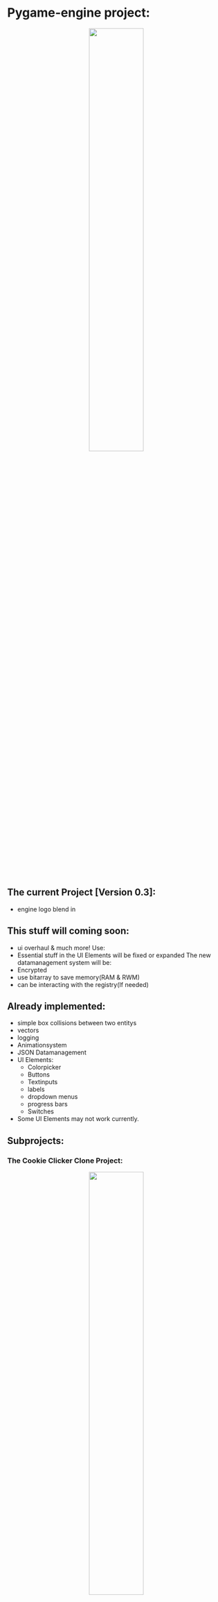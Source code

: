 # Pygame-engine project:


<p align="center" width="100%">
    <img width="50%" src="https://justusdeckerde.wordpress.com/wp-content/uploads/2025/04/engine_roadmap.png">
</p>

## The current Project [Version 0.3]:
- engine logo blend in
## This stuff will coming soon:
- ui overhaul
& much more!
Use:
- Essential stuff in the UI Elements will be fixed or expanded
The new datamanagement system will be:
- Encrypted
- use bitarray to save memory(RAM & RWM)
- can be interacting with the registry(If needed)
    

## Already implemented:
- simple box collisions between two entitys
- vectors
- logging
- Animationsystem
- JSON Datamanagement
- UI Elements:
    - Colorpicker
    - Buttons
    - Textinputs
    - labels
    - dropdown menus
    - progress bars
    - Switches
- Some UI Elements may not work currently.
## Subprojects:
### The Cookie Clicker Clone Project:
<p align="center" width="100%">
    <img width="50%" src="https://justusdeckerde.wordpress.com/wp-content/uploads/2025/04/cookie_clicker_clone_project-1.png">
</p>


### Coming soon: 

- A DOOM Clone to get into pseudo 3D(variant)
- A Mario Kart Clone to to get into pseudo 3D(variant)
- A 2D mini RPG to get all of the stuff together & check for missing features,(text_boxes, type_writer_effect and so on!)
- for more detail: view repo project!
